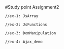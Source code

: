 
#Study point Assignment2

```
//ex-1: JsArray
```
```
//ex-2: JsFunctions
```
```
//ex-3: DomManipulation
```
```
//ex-4: Ajax_demo
```
